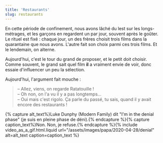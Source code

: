 ```yaml
---
title: 'Restaurants'
slug: restaurants
---
```


En cette période de confinement, nous avons lâché du lest sur les
longs-métrages, et les garçons en regardent un par jour, souvent après le
goûter. Le rituel est fixé : chaque jour, un des frères choisit trois films dans
la quarantaine que nous avons. L'autre fait son choix parmi ces trois films. Et
le lendemain, on alterne.

Aujourd'hui, c'est le tour du grand de proposer, et le petit doit choisir. Comme
souvent, le grand sait quel film **il** a vraiment envie de voir, donc essaie
d'influencer un peu la sélection.

Aujourd'hui, l'argument fait mouche :

> – Allez, viens, on regarde Ratatouille !  
> – Oh non, on l'a vu il y a pas longtemps…  
> – Oui mais c'est rigolo. Ça parle du passé, tu sais, quand il y avait encore
> des restaurants !

{% capture alt_text%}Luke Dunphy (Modern Family) dit "I'm in the denial phase"
(je suis en pleine phase de déni).{% endcapture %}{% capture caption_text%}Non.
Non, je refuse.{% endcapture %}{% include video_as_a_gif.html.liquid
url="/assets/images/papa/2020-04-28/denial"
alt=alt_text
caption=caption_text
%}
